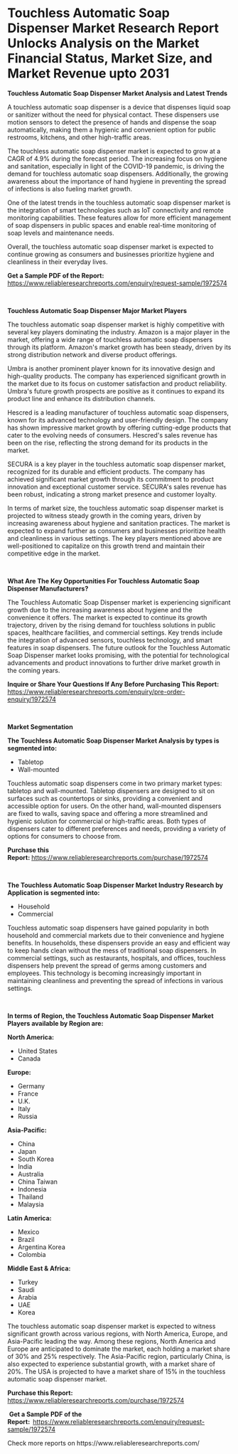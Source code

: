 <p><h1>Touchless Automatic Soap Dispenser Market Research Report Unlocks Analysis on the Market Financial Status, Market Size, and Market Revenue upto 2031</h1></p><p><strong>Touchless Automatic Soap Dispenser Market Analysis and Latest Trends</strong></p>
<p><p>A touchless automatic soap dispenser is a device that dispenses liquid soap or sanitizer without the need for physical contact. These dispensers use motion sensors to detect the presence of hands and dispense the soap automatically, making them a hygienic and convenient option for public restrooms, kitchens, and other high-traffic areas.</p><p>The touchless automatic soap dispenser market is expected to grow at a CAGR of 4.9% during the forecast period. The increasing focus on hygiene and sanitation, especially in light of the COVID-19 pandemic, is driving the demand for touchless automatic soap dispensers. Additionally, the growing awareness about the importance of hand hygiene in preventing the spread of infections is also fueling market growth.</p><p>One of the latest trends in the touchless automatic soap dispenser market is the integration of smart technologies such as IoT connectivity and remote monitoring capabilities. These features allow for more efficient management of soap dispensers in public spaces and enable real-time monitoring of soap levels and maintenance needs.</p><p>Overall, the touchless automatic soap dispenser market is expected to continue growing as consumers and businesses prioritize hygiene and cleanliness in their everyday lives.</p></p>
<p><strong>Get a Sample PDF of the Report:&nbsp;</strong> <a href="https://www.reliableresearchreports.com/enquiry/request-sample/1972574">https://www.reliableresearchreports.com/enquiry/request-sample/1972574</a></p>
<p>&nbsp;</p>
<p><strong>Touchless Automatic Soap Dispenser Major Market Players</strong></p>
<p><p>The touchless automatic soap dispenser market is highly competitive with several key players dominating the industry. Amazon is a major player in the market, offering a wide range of touchless automatic soap dispensers through its platform. Amazon's market growth has been steady, driven by its strong distribution network and diverse product offerings. </p><p>Umbra is another prominent player known for its innovative design and high-quality products. The company has experienced significant growth in the market due to its focus on customer satisfaction and product reliability. Umbra's future growth prospects are positive as it continues to expand its product line and enhance its distribution channels.</p><p>Hescred is a leading manufacturer of touchless automatic soap dispensers, known for its advanced technology and user-friendly design. The company has shown impressive market growth by offering cutting-edge products that cater to the evolving needs of consumers. Hescred's sales revenue has been on the rise, reflecting the strong demand for its products in the market.</p><p>SECURA is a key player in the touchless automatic soap dispenser market, recognized for its durable and efficient products. The company has achieved significant market growth through its commitment to product innovation and exceptional customer service. SECURA's sales revenue has been robust, indicating a strong market presence and customer loyalty.</p><p>In terms of market size, the touchless automatic soap dispenser market is projected to witness steady growth in the coming years, driven by increasing awareness about hygiene and sanitation practices. The market is expected to expand further as consumers and businesses prioritize health and cleanliness in various settings. The key players mentioned above are well-positioned to capitalize on this growth trend and maintain their competitive edge in the market.</p></p>
<p>&nbsp;</p>
<p><strong>What Are The Key Opportunities For Touchless Automatic Soap Dispenser Manufacturers?</strong></p>
<p><p>The Touchless Automatic Soap Dispenser market is experiencing significant growth due to the increasing awareness about hygiene and the convenience it offers. The market is expected to continue its growth trajectory, driven by the rising demand for touchless solutions in public spaces, healthcare facilities, and commercial settings. Key trends include the integration of advanced sensors, touchless technology, and smart features in soap dispensers. The future outlook for the Touchless Automatic Soap Dispenser market looks promising, with the potential for technological advancements and product innovations to further drive market growth in the coming years.</p></p>
<p><strong>Inquire or Share Your Questions If Any Before Purchasing This Report:</strong> <a href="https://www.reliableresearchreports.com/enquiry/pre-order-enquiry/1972574">https://www.reliableresearchreports.com/enquiry/pre-order-enquiry/1972574</a></p>
<p>&nbsp;</p>
<p><strong>Market Segmentation</strong></p>
<p><strong>The Touchless Automatic Soap Dispenser Market Analysis by types is segmented into:</strong></p>
<p><ul><li>Tabletop</li><li>Wall-mounted</li></ul></p>
<p><p>Touchless automatic soap dispensers come in two primary market types: tabletop and wall-mounted. Tabletop dispensers are designed to sit on surfaces such as countertops or sinks, providing a convenient and accessible option for users. On the other hand, wall-mounted dispensers are fixed to walls, saving space and offering a more streamlined and hygienic solution for commercial or high-traffic areas. Both types of dispensers cater to different preferences and needs, providing a variety of options for consumers to choose from.</p></p>
<p><strong>Purchase this Report:&nbsp;</strong><a href="https://www.reliableresearchreports.com/purchase/1972574">https://www.reliableresearchreports.com/purchase/1972574</a></p>
<p>&nbsp;</p>
<p><strong>The Touchless Automatic Soap Dispenser Market Industry Research by Application is segmented into:</strong></p>
<p><ul><li>Household</li><li>Commercial</li></ul></p>
<p><p>Touchless automatic soap dispensers have gained popularity in both household and commercial markets due to their convenience and hygiene benefits. In households, these dispensers provide an easy and efficient way to keep hands clean without the mess of traditional soap dispensers. In commercial settings, such as restaurants, hospitals, and offices, touchless dispensers help prevent the spread of germs among customers and employees. This technology is becoming increasingly important in maintaining cleanliness and preventing the spread of infections in various settings.</p></p>
<p>&nbsp;</p>
<p><strong>In terms of Region, the Touchless Automatic Soap Dispenser Market Players available by Region are:</strong></p>
<p>
    <p> <strong> North America: </strong>
        <ul>
            <li>United States</li>
            <li>Canada</li>
        </ul>
        </p> 
    <p> <strong> Europe: </strong>
        <ul>
            <li>Germany</li>
            <li>France</li>
            <li>U.K.</li>
            <li>Italy</li>
            <li>Russia</li>
        </ul>
        </p> 
    <p> <strong> Asia-Pacific: </strong>
        <ul>
            <li>China</li>
            <li>Japan</li>
            <li>South Korea</li>
            <li>India</li>
            <li>Australia</li>
            <li>China Taiwan</li>
            <li>Indonesia</li>
            <li>Thailand</li>
            <li>Malaysia</li>
        </ul>
        </p> 
    <p> <strong> Latin America: </strong>
        <ul>
            <li>Mexico</li>
            <li>Brazil</li>
            <li>Argentina Korea</li>
            <li>Colombia</li>
        </ul>
        </p> 
    <p> <strong> Middle East & Africa: </strong>
        <ul>
            <li>Turkey</li>
            <li>Saudi</li>
            <li>Arabia</li>
            <li>UAE</li>
            <li>Korea</li>
        </ul>
    </p>
    </p>
<p><p>The touchless automatic soap dispenser market is expected to witness significant growth across various regions, with North America, Europe, and Asia-Pacific leading the way. Among these regions, North America and Europe are anticipated to dominate the market, each holding a market share of 30% and 25% respectively. The Asia-Pacific region, particularly China, is also expected to experience substantial growth, with a market share of 20%. The USA is projected to have a market share of 15% in the touchless automatic soap dispenser market.</p></p>
<p><strong>Purchase this Report: </strong><a href="https://www.reliableresearchreports.com/purchase/1972574">https://www.reliableresearchreports.com/purchase/1972574</a></p>
<p>&nbsp;<strong>Get a Sample PDF of the Report:&nbsp;&nbsp;</strong><a href="https://www.reliableresearchreports.com/enquiry/request-sample/1972574">https://www.reliableresearchreports.com/enquiry/request-sample/1972574</a></p>
<p><strong></strong></p>
<p>Check more reports on https://www.reliableresearchreports.com/</p>